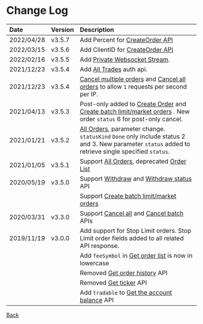 # Change Log

| Date | Version | Description |
| :--- | :--- | :--- |
| 2022/04/28 | v3.5.7 | Add Percent for [CreateOrder API](./auth/create-order) |
| 2022/03/15 | v3.5.6 | Add ClientID for [CreateOrder API](./auth/create-order) |
| 2022/02/16 | v3.5.5 | Add [Private Websocket Stream](../ws/private_ws.md). |
| 2021/12/23 | v3.5.4 | Add [All Trades](auth/all-trade.md) auth api. |
| 2021/12/23 | v3.5.4 | [Cancel multiple orders](auth/cancel-batch.md) and [Cancel all orders](auth/cancel-all.md) to allow `1` requests per second per IP. |
| 2021/04/13 | v3.5.3 | Post-only added to [Create Order](auth/create-order.md) and [Create batch limit/market orders](auth/create-batch-limitmarket.md) . New order `status` 6 for post-only cancel. |
| 2021/01/21 | v3.5.2 | [All Orders](auth/all-order.md), parameter change. `statusKind` `Done` only include status 2 and 3. New parameter `status` added to retrieve single specified `status`. |
| 2021/01/05 | v3.5.1 | Support [All Orders](auth/all-order.md), deprecated [Order List](auth/order-list.md) |
| 2020/05/19 | v3.5.0 | Support [Withdraw](auth/withdraw.md) and [Withdraw status](auth/get-withdraw.md) API |
|  |  | Support [Create batch limit/market orders](auth/create-batch-limitmarket.md) |
| 2020/03/31 | v3.3.0 | Support [Cancel all](auth/cancel-all.md) and [Cancel batch](auth/cancel-batch.md) APIs |
| 2019/11/19 | v3.0.0 | Add support for Stop Limit orders. Stop Limit order fields added to all related API response. |
|  |  | Add `feeSymbol` in [Get order list](auth/order-list.md) is now in lowercase |
|  |  | Removed [Get order history](../../v2/rest/auth/history.md) API |
|  |  | Removed [Get ticker](../../v2/rest/open/ticker.md) API |
|  |  | Add `tradable` to [Get the account balance](auth/account-balance.md) API |

[Back](rest.md)

